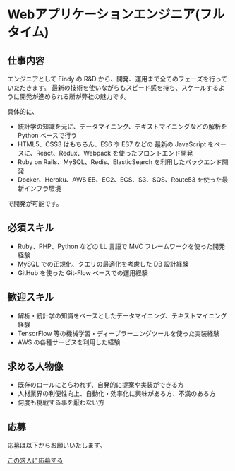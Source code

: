 # Webアプリケーションエンジニア(フルタイム)
## 仕事内容
エンジニアとして Findy の R&D から、開発、運用まで全てのフェーズを行っていただきます。
最新の技術を使いながらもスピード感を持ち、スケールするように開発が進められる所が弊社の魅力です。

具体的に、

- 統計学の知識を元に、データマイニング、テキストマイニングなどの解析を Python ベースで行う
- HTML5、CSS3 はもちろん、ES6 や ES7 などの 最新の JavaScript をベースに、React、Redux、Webpack を使ったフロントエンド開発
- Ruby on Rails、MySQL、Redis、ElasticSearch を利用したバックエンド開発
- Docker、Heroku、AWS EB、EC2、ECS、S3、SQS、Route53 を使った最新インフラ環境

で開発が可能です。

## 必須スキル
- Ruby、PHP、Python などの LL 言語で MVC フレームワークを使った開発経験
- MySQL での正規化、クエリの最適化を考慮した DB 設計経験
- GitHub を使った Git-Flow ベースでの運用経験

## 歓迎スキル
- 解析・統計学の知識をベースとしたデータマイニング、テキストマイニング経験
- TensorFlow 等の機械学習・ディープラーニングツールを使った実装経験
- AWS の各種サービスを利用した経験

## 求める人物像
- 既存のロールにとらわれず、自発的に提案や実装ができる方
- 人材業界の利便性向上、自動化・効率化に興味がある方、不満のある方
- 何度も挑戦する事を厭わない方

## 応募
応募は以下からお願いいたします。

[この求人に応募する](https://form.run/@findy-recruit)